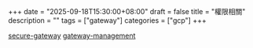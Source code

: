 +++
date = "2025-09-18T15:30:00+08:00"
draft = false
title = "權限相關"
description = ""
tags = ["gateway"]
categories = ["gcp"]
+++

[secure-gateway](https://cloud.google.com/kubernetes-engine/docs/how-to/secure-gateway?hl=zh-tw)
[gateway-management](https://cloud.google.com/kubernetes-engine/docs/concepts/gateway-security#gateway-management)